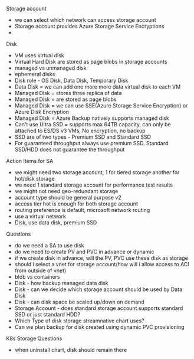 Storage account
- we can select which network can access storage account
- Storage account provides Azure Storage Service Encryptions
- 

Disk 
- VM uses virtual disk
- Virtual Hard Disk are stored as page blobs in storage accounts
- managed vs unmanaged disk 
- ephemeral disks
- Disk role - OS Disk, Data Disk, Temporary Disk 
- Data Disk = we can add one more more data virtual disk to each VM 
- Managed Disk = stores three replica of data 
- Managed Disk = are stored as page blobs 
- Managed Disk = we can use SSE(Azure Storage Service Encryption) or Azure Disk Encryption
- Managed Disk = Azure Backup natively supports managed disk
- Can't use Ultra SSD = supports max 64TB capacity, can only be attached to ES/DS v3 VMs, No encryption, no backup
- SSD are of two types - Premium SSD and Standard SSD
- For guaranteed throughput always use premium SSD.  Standard SSD/HDD does not guarantee the throughput

Action Items for SA 
- we might need two storage account, 1 for tiered storage another for hot/disk storage
- we need 1 standard storage account for performance test results
- we might not need geo-redundant storage
- account type should be general purpose v2
- access tier hot is enough for both storage account
- routing preference is default, microsoft network routing
- use a virtual network
- Disk, use data disk, premium SSD

Questions 
- do we need a SA to use disk
- do we need to create PV and PVC in advance or dynamic 
- if we create disk in advance, will the PV, PVC use these disk as storage
- should i select a vnet for storage account(how will i allow access to ACI from outside of vnet)
- blob vs containers 
- Disk - how backup managed data disk 
- Disk - can we decide which storage account should be used by Data Disk
- Disk - can disk space be scaled up/down on demand
- Storage Account - does standard storage account supports standard SSD or just standard HDD?
- Which Type of disk storage streamnative chart uses?
- Can we plan backup for disk created using dynamic PVC provisioning

K8s Storage Questions
- when uninstall chart, disk should remain there


